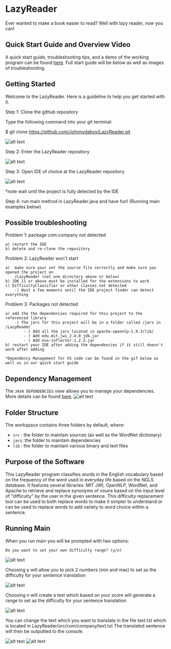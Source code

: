 # LazyReader
Ever wanted to make a book easier to read? Well with lazy reader, now you can!

## Quick Start Guide and Overview Video

A quick start guide, troubleshooting tips, and a demo of the working program can be found [here](https://youtu.be/LbDbAqgzuek). 
Full start guide will be below as well as images of troubleshooting.

## Getting Started

Welcome to the LazyReader. Here is a guideline to help you get started with it.

Step 1: Clone the github repository

Type the following command into your git terminal: 

$ git clone https://github.com/Johnnydaboy/LazyReader.git

![alt text](https://github.com/Johnnydaboy/LazyReader/blob/dev/pictures/Getting%20Started/gif/gitclone.gif?raw=true)

Step 2: Enter the LazyReader repository 

![alt text](https://github.com/Johnnydaboy/LazyReader/blob/dev/pictures/Getting%20Started/gif/cdLazyReader.gif?raw=true)

Step 3: Open IDE of choice at the LazyReader repository

![alt text](https://github.com/Johnnydaboy/LazyReader/blob/dev/pictures/Getting%20Started/gif/openIDE.gif?raw=true)

*note wait until the project is fully detected by the IDE

Step 4: run main method in LazyReader.java and have fun! (Running main examples below)

## Possible troubleshooting

Problem 1: package com.company not detected

    a) restart the IDE
    b) delete and re-clone the repository

Problem 2: LazyReader won't start

    a)  make sure your set the source file correctly and make sure you opened the project on 
        /LazyReader (not one directory above or below)
    b) JDK 11 or above must be installed for the extensions to work
    c) DifficultyClassifier or other classes not detected
        -) Wait a few moments until the IDE project finder can detect everything

Problem 3: Packages not detected

    a) add the the dependencies required for this project to the referenced library
        -) The jars for this project will be in a folder called /jars in /LazyReader
            - ) Add all the jars located in apache-opennlp-1.9.3/lib/
            - ) Add edu.mit.jwi_2.4.0_jdk.jar
            - ) Add evo-inflector-1.2.2.jar
    b) restart your IDE after adding the dependencies if it still doesn't work after adding

    *Dependency Management for VS code can be found in the gif below as well as in our quick start guide

## Dependency Management

The `JAVA DEPENDENCIES` view allows you to manage your dependencies. More details can be found [here](https://github.com/microsoft/vscode-java-pack/blob/master/release-notes/v0.9.0.md#work-with-jar-files-directly).
![alt text](https://github.com/Microsoft/vscode-java-pack/raw/master/release-notes/v0.9.0/reference-jar-files.gif)

## Folder Structure

The workspace contains three folders by default, where:

- `src` : the folder to maintain sources (as well as the WordNet dictionary)
- `jars`: the folder to maintain dependencies
- `lib` : the folder to maintain various binary and text files

## Purpose of the Software
This LazyReader program classifies words in the English vocabulary based on the frequency of the word used in everyday life based on the NGLS database. It features several libraries: MIT JWI, OpenNLP, WordNet, and Apache to retrieve and replace synonyms of nouns based on the input level of "difficulty" by the user in the given sentence. This difficulty replacement tool can be used to both replace words to make it simpler to understand or can be used to replace words to add variety to word choice within a sentence.

## Running Main

When you run main you will be prompted with two options:

    Do you want to set your own difficulty range? (y/n)

![alt text](https://github.com/Johnnydaboy/LazyReader/blob/dev/pictures/Getting%20Started/gif/running/runningMain.gif?raw=true)

Choosing y will allow you to pick 2 numbers (min and max) to set as the difficulty for your sentence translation

![alt text](https://github.com/Johnnydaboy/LazyReader/blob/dev/pictures/Getting%20Started/gif/running/runningSetRange.gif?raw=true)

Choosing n will create a test which based on your score will generate a range to set as the difficulty for your sentence translation

![alt text](https://github.com/Johnnydaboy/LazyReader/blob/dev/pictures/Getting%20Started/gif/running/runningTest.gif?raw=true)

You can change the text which you want to translate in the file text.txt which is located in LazyReader/src/com/company/text.txt
The translated sentence will then be outputted to the console.

![alt text](https://github.com/Johnnydaboy/LazyReader/blob/dev/pictures/Getting%20Started/gif/running/text.PNG?raw=true)
![alt text](https://github.com/Johnnydaboy/LazyReader/blob/dev/pictures/Getting%20Started/gif/running/changingtext.gif?raw=true)